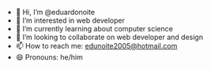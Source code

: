 - 👋 Hi, I’m @eduardonoite
- 👀 I’m interested in web developer
- 🌱 I’m currently learning about computer science
- 💞️ I’m looking to collaborate on web developer and design
- 📫 How to reach me: edunoite2005@hotmail.com
- 😄 Pronouns: he/him
